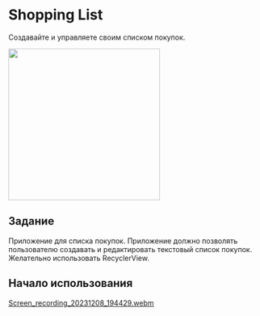 # Shopping List

Создавайте и управляете своим списком покупок.

<img src="https://github.com/everysoftware/android-lab2-shopping-list/assets/22497421/11ccb596-3892-43bd-9b3b-0dca8b11f71a" width="300" />  

## Задание

Приложение для списка покупок. Приложение должно позволять пользователю создавать и редактировать текстовый список покупок. Желательно использовать RecyclerView.

## Начало использования

[Screen_recording_20231208_194429.webm](https://github.com/everysoftware/android-lab2-shopping-list/assets/22497421/4a7c7342-0237-40e8-b97a-d4a19e15db5a)
